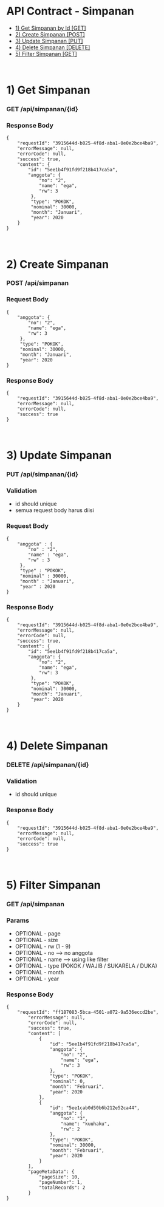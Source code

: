 # API Contract - Simpanan
- [1) Get Simpanan by Id [GET]](#getById)
- [2) Create Simpanan [POST]](#create)
- [3) Update Simpanan [PUT]](#udpate)
- [4) Delete Simpanan [DELETE]](#delete)
- [5) Filter Simpanan [GET]](#filter)

<br>

# 1) Get Simpanan<a name="getById"></a>
### GET /api/simpanan/{id}

### Response Body

	{
		"requestId": "3915644d-b025-4f8d-aba1-0e0e2bce4ba9",
		"errorMessage": null,
		"errorCode": null,
		"success": true,
		"content": {
		    "id": "5ee1b4f91fd9f218b417ca5a",
		    "anggota": {
		        "no": "2",
		        "name": "ega",
		        "rw": 3
		     },
		     "type": "POKOK",
		     "nominal": 30000,
		     "month": "Januari",
		     "year": 2020
		}
	}

<br>

# 2) Create Simpanan<a name="create"></a>
### POST /api/simpanan

### Request Body

	{
		"anggota": {
		    "no": "2",
		    "name": "ega",
		    "rw": 3
		 },
		 "type": "POKOK",
		 "nominal": 30000,
		 "month": "Januari",
		 "year": 2020
	}

### Response Body

	{
		"requestId": "3915644d-b025-4f8d-aba1-0e0e2bce4ba9",
		"errorMessage": null,
		"errorCode": null,
		"success": true
	}

<br>

# 3) Update Simpanan<a name="update"></a>
### PUT /api/simpanan/{id}

### Validation
- id should unique
- semua request body harus diisi

### Request Body

	{
		"anggota" : {
		    "no" : "2",
		    "name" : "ega",
		    "rw" : 3
		 },
		 "type" : "POKOK",
		 "nominal" : 30000,
		 "month" : "Januari",
		 "year" : 2020
	}

### Response Body

	{
        "requestId": "3915644d-b025-4f8d-aba1-0e0e2bce4ba9",
        "errorMessage": null,
        "errorCode": null,
        "success": true,
        "content": {
            "id": "5ee1b4f91fd9f218b417ca5a",
            "anggota": {
                "no": "2",
                "name": "ega",
                "rw": 3
             },
             "type": "POKOK",
             "nominal": 30000,
             "month": "Januari",
             "year": 2020
        }
    }

<br>

# 4) Delete Simpanan<a name="delete"></a>
### DELETE /api/simpanan/{id}

### Validation
- id should unique

### Response Body

	{
		"requestId": "3915644d-b025-4f8d-aba1-0e0e2bce4ba9",
		"errorMessage": null,
		"errorCode": null,
		"success": true
	}

<br>

# 5) Filter Simpanan <a name="filter"></a>
### GET /api/simpanan

### Params
- OPTIONAL - page
- OPTIONAL - size
- OPTIONAL - rw (1 - 9)
- OPTIONAL - no --> no anggota
- OPTIONAL - name --> using like filter
- OPTIONAL - type (POKOK / WAJIB / SUKARELA / DUKA)
- OPTIONAL - month
- OPTIONAL - year

### Response Body
	
	{
		"requestId": "ff187083-5bca-4501-a072-9a536eccd2be",
            "errorMessage": null,
            "errorCode": null,
            "success": true,
            "content": [
                {
                    "id": "5ee1b4f91fd9f218b417ca5a",
                    "anggota": {
                        "no": "2",
                        "name": "ega",
                        "rw": 3
                    },
                    "type": "POKOK",
                    "nominal": 0,
                    "month": "Februari",
                    "year": 2020
                },
                {
                    "id": "5ee1cab0d50b6b212e52ca44",
                    "anggota": {
                        "no": "3",
                        "name": "kuuhaku",
                        "rw": 2
                    },
                    "type": "POKOK",
                    "nominal": 30000,
                    "month": "Februari",
                    "year": 2020
                }
            ],
            "pageMetaData": {
                "pageSize": 10,
                "pageNumber": 1,
                "totalRecords": 2
            }
	}

<br>